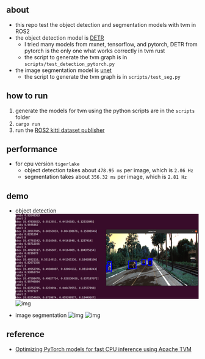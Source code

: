 ## about

- this repo test the object detection and segmentation models with tvm in ROS2 
- the object detection model is [DETR](https://ai.facebook.com/blog/end-to-end-object-detection-with-transformers/) 
   - I tried many models from mxnet, tensorflow, and pytorch, DETR from pytorch is the only one what works correctly in tvm rust
   - the script to generate the tvm graph is in `scripts/test_detection_pytorch.py`
- the image segmentation model is [unet](https://github.com/gasparian/multiclass-semantic-segmentation)
   - the script to generate the tvm graph is in `scripts/test_seg.py`

## how to run 

1. generate the models for tvm using the python scripts are in the `scripts` folder 
2. `cargo run`
3. run the [ROS2 kitti dataset publisher](https://github.com/shanmo/ros2_kitti) 

## performance 

- for cpu version `tigerlake`
   - object detection takes about `478.95 ms` per image, which is `2.06 Hz` 
   - segmentation takes about `356.32 ms` per image, which is `2.81 Hz` 

## demo 

- object detection
![img](./assets/det.png)
![img](./assets/det-demo.gif)

- image segmentation
![img](./assets/seg.png)
![img](./assets/seg-demo.gif)

## reference 

- [Optimizing PyTorch models for fast CPU inference using Apache TVM](https://spell.ml/blog/optimizing-pytorch-models-using-tvm-YI7pvREAACMAwYYz)